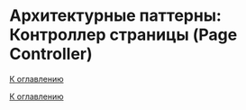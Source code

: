 # Архитектурные паттерны: Контроллер страницы (Page Controller)

<!--

-->

[К оглавлению](../../README.md)



[К оглавлению](../../README.md)

